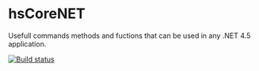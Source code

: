 # hsCoreNET
Usefull commands methods and fuctions that can be used in any .NET 4.5 application.

[![Build status](https://ci.appveyor.com/api/projects/status/or41xf391lx9aknf?svg=true)](https://ci.appveyor.com/project/hosjEU/hscorenet)
